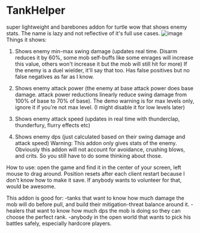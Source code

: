 # TankHelper
super lightweight and barebones addon for turtle wow that shows enemy stats. The name is lazy and not reflective of it's full use cases.
![image](https://github.com/balakethelock/TankHelper/assets/111737968/0456e194-d5a4-42d5-a68f-d26b88db0462)
Things it shows:
1. Shows enemy min-max swing damage (updates real time. Disarm reduces it by 60%, some mob self-buffs like some enrages will increase this value, others won't increase it but the mob will still hit for more)
If the enemy is a duel wielder, it'll say that too. Has false positives but no false negatives as far as I know.

2. Shows enemy attack power (the enemy at base attack power does base damage. attack power reductions linearly reduce swing damage from 100% of base to 70% of base). The demo warning is for max levels only, ignore it if you're not max level. (I might disable it for low levels later)

3. Shows enemy attack speed (updates in real time with thunderclap, thunderfury, flurry effects etc)
4. Shows enemy dps (just calculated based on their swing damage and attack speed)
Warning: This addon only gives stats of the enemy. Obviously this addon will not account for avoidance, crushing blows, and crits. So you still have to do some thinking about those.

How to use: open the game and find it in the center of your screen, left mouse to drag around. Position resets after each client restart because I don't know how to make it save. If anybody wants to volunteer for that, would be awesome.

This addon is good for:
-tanks that want to know how much damage the mob will do before pull, and build their mitigation-threat balance around it.
-healers that want to know how much dps the mob is doing so they can choose the perfect rank.
-anybody in the open world that wants to pick his battles safely, especially hardcore players.

